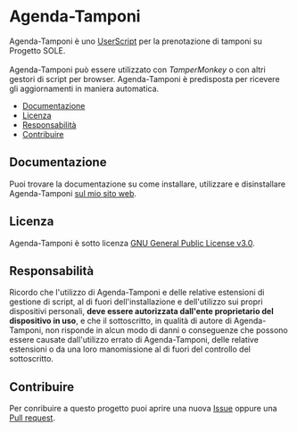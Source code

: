 # Agenda-Tamponi

Agenda-Tamponi è uno [UserScript](https://en.wikipedia.org/wiki/Userscript) per la prenotazione di tamponi su Progetto SOLE.\
\
Agenda-Tamponi può essere utilizzato con _TamperMonkey_ o con altri gestori di script per browser. Agenda-Tamponi è predisposta per ricevere gli aggiornamenti in maniera automatica.

- [Documentazione](#documentazione)
- [Licenza](#licenza)
- [Responsabilità](#responsabilità)
- [Contribuire](#contribuire)

## Documentazione

Puoi trovare la documentazione su come installare, utilizzare e disinstallare Agenda-Tamponi [sul mio sito web](https://www.andreacassani.com/apps/agenda-tamponi).

## Licenza

Agenda-Tamponi è sotto licenza [GNU General Public License v3.0](https://github.com/andreacassani/Agenda-Tamponi/blob/main/LICENSE).

## Responsabilità
Ricordo che l'utilizzo di Agenda-Tamponi e delle relative estensioni di gestione di script, al di fuori dell'installazione e dell'utilizzo sui propri dispositivi personali, __deve essere autorizzata dall'ente proprietario del dispositivo in uso__, e che il sottoscritto, in qualità di autore di Agenda-Tamponi, non risponde in alcun modo di danni o conseguenze che possono essere causate dall'utilizzo errato di Agenda-Tamponi, delle relative estensioni o da una loro manomissione al di fuori del controllo del sottoscritto.

## Contribuire

Per conribuire a questo progetto puoi aprire una nuova [Issue](https://github.com/andreacassani/Agenda-Tamponi/issues) oppure una [Pull request](https://github.com/andreacassani/Agenda-Tamponi/pulls).
